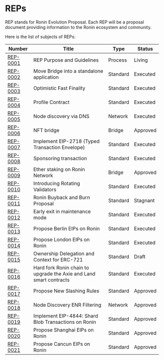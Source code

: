 # REPs

REP stands for Ronin Evolution Proposal. Each REP will be a proposal document providing information to the Ronin ecosystem and community.

Here is the list of subjects of REPs:

| Number                           | Title                                                               | Type     | Status   |
| -------------------------------- | ------------------------------------------------------------------- | -------- | -------- |
| [REP-0001](REP-0001/REP-0001.md) | REP Purpose and Guidelines                                          | Process  | Living   |
| [REP-0002](REP-0002/REP-0002.md) | Move Bridge into a standalone application                           | Standard | Executed |
| [REP-0003](REP-0003/REP-0003.md) | Optimistic Fast Finality                                            | Standard | Executed |
| [REP-0004](REP-0004/REP-0004.md) | Profile Contract                                                    | Standard | Executed |
| [REP-0005](REP-0005/REP-0005.md) | Node discovery via DNS                                              | Network  | Executed |
| [REP-0006](REP-0006/REP-0006.md) | NFT bridge                                                          | Bridge   | Approved |
| [REP-0007](REP-0007/REP-0007.md) | Implement EIP-2718 (Typed Transaction Envelope)                     | Standard | Executed |
| [REP-0008](REP-0008/REP-0008.md) | Sponsoring transaction                                              | Standard | Executed |
| [REP-0009](REP-0009/REP-0009.md) | Ether staking on Ronin Network                                      | Bridge   | Approved |
| [REP-0010](REP-0010/REP-0010.md) | Introducing Rotating Validators                                     | Standard | Executed |
| [REP-0011](REP-0011/REP-0011.md) | Ronin Buyback and Burn Proposal                                     | Standard | Stagnant |
| [REP-0012](REP-0012/REP-0012.md) | Early exit in maintenance mode                                      | Standard | Executed |
| [REP-0013](REP-0013/REP-0013.md) | Propose Berlin EIPs on Ronin                                        | Standard | Executed |
| [REP-0014](REP-0014/REP-0014.md) | Propose London EIPs on Ronin                                        | Standard | Executed |
| [REP-0015](REP-0015/REP-0015.md) | Ownership Delegation and Context for ERC-721                        | Standard | Draft    |
| [REP-0016](REP-0016/REP-0016.md) | Hard fork Ronin chain to upgrade the Axie and Land smart contracts  | Standard | Executed |
| [REP-0017](REP-0017/REP-0017.md) | Propose New Slashing Rules            			                     | Standard | Approved |
| [REP-0018](REP-0018/REP-0018.md) | Node Discovery ENR Filtering           		                     | Network  | Approved |
| [REP-0019](REP-0019/REP-0019.md) | Implement EIP-4844: Shard Blob Transactions on Ronin                | Standard | Approved |
| [REP-0020](REP-0020/REP-0020.md) | Propose Shanghai EIPs on Ronin            			                 | Standard | Approved |
| [REP-0021](REP-0021/REP-0021.md) | Propose Cancun EIPs on Ronin            			                 | Standard | Approved |
